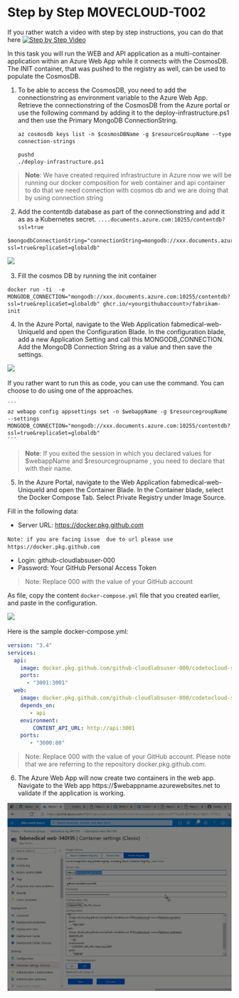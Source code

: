# Step by Step MOVECLOUD-T002

If you rather watch a video with step by step instructions, you can do that here
[![Step by Step Video](https://img.youtube.com/vi/mKH21IgKUSc/0.jpg)](https://www.youtube.com/watch?v=mKH21IgKUSc)

In this task you will run the WEB and API application as a multi-container application within an Azure Web App while it connects with the CosmosDB. The INIT container, that was pushed to the registry as well, can be used to populate the CosmosDB. 

1. To be able to access the CosmosDB, you need to add the connectionstring as environment variable to the Azure Web App. Retrieve the connectionstring of the CosmosDB from the Azure portal or use the following command by adding it to the deploy-infrastructure.ps1 and then use the Primary MongoDB ConnectionString.

    ```
    az cosmosdb keys list -n $cosmosDBName -g $resourceGroupName --type connection-strings
    ```
    
    ```
    pushd
   ./deploy-infrastructure.ps1
   ```
    
> **Note**: We have created required infrastructure in Azure now we will be running our docker composition for web container and api container to do that we need connection with             cosmos db and we are doing that by using connection string 
    

2. Add the contentdb database as part of the connectionstring and add it as as a Kubernetes secret. `....documents.azure.com:10255/contentdb?ssl=true`

 ```
 $mongodbConnectionString="connectionString=mongodb://xxx.documents.azure.com:10255/contentdb?ssl=true&replicaSet=globaldb"
 ```

   ![](https://raw.githubusercontent.com/CloudLabsAI-Azure/AIW-DevOps/main/Assets/mongoconnstring.gif)
 
3. Fill the cosmos DB by running the init container

```
docker run -ti  -e MONGODB_CONNECTION="mongodb://xxx.documents.azure.com:10255/contentdb?ssl=true&replicaSet=globaldb" ghcr.io/<yourgithubaccount>/fabrikam-init
```
4. In the Azure Portal, navigate to the Web Application fabmedical-web-UniqueId and open the Configuration Blade. In the configuration blade, add a new Application Setting and call this MONGODB_CONNECTION. Add the MongoDB Connection String as a value and then save the settings.

  ![](https://raw.githubusercontent.com/CloudLabsAI-Azure/AIW-DevOps/main/Assets/AppSetting.png)

  If you rather want to run this as code, you can use the command. You can choose to do using one of the approaches.

    ```
    az webapp config appsettings set -n $webappName -g $resourcegroupName --settings MONGODB_CONNECTION="mongodb://xxx.documents.azure.com:10255/contentdb?ssl=true&replicaSet=globaldb"
    ```
> **Note**: If you exited the session in which you declared values for $webappName and $resourcegroupname , you need to declare that with their name.

5. In the Azure Portal, navigate to the Web Application fabmedical-web-UniqueId and open the Container Blade. In the Container blade, select the Docker Compose Tab. Select Private Registry under Image Source. 

Fill in the following data:
* Server URL: https://docker.pkg.github.com

```Note: if you are facing issue  due to url please use https://docker.pkg.github.com```

* Login: github-cloudlabsuser-000
* Password: Your GitHub Personal Access Token

> Note: Replace 000 with the value of your GitHub account

As file, copy the content  `docker-compose.yml` file that you created earlier, and paste in the configuration.

![](https://raw.githubusercontent.com/CloudLabsAI-Azure/AIW-DevOps/main/Assets/containerblade.png)

  Here is the sample docker-compose.yml:

```yaml
version: "3.4"
services:
  api:
    image: docker.pkg.github.com/github-cloudlabsuser-000/codetocloud-source/fabrikam-api:latest
    ports:
      - "3001:3001"
  web:
    image: docker.pkg.github.com/github-cloudlabsuser-000/codetocloud-source/fabrikam-web:latest
    depends_on:
       - api
    environment:
        CONTENT_API_URL: http://api:3001
    ports:
       - "3000:80"
```

> Note: Replace 000 with the value of your GitHub account. Please note that we are referring to the repository docker.pkg.github.com.

6. The Azure Web App will now create two containers in the web app. Navigate to the Web app https://$webappname.azurewebsites.net to validate if the application is working.

![](https://raw.githubusercontent.com/CloudLabsAI-Azure/AIW-DevOps/main/Assets/validate-webapp.gif)

